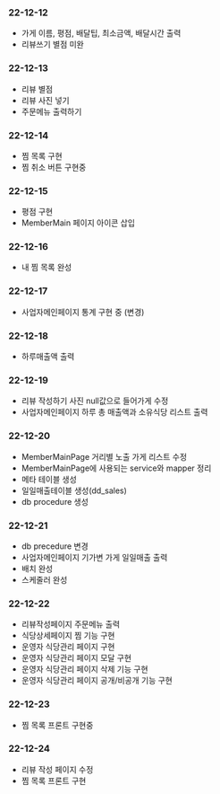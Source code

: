 ### 22-12-12
- 가게 이름, 평점, 배달팁, 최소금액, 배달시간 출력
- 리뷰쓰기 별점 미완

### 22-12-13
- 리뷰 별점
- 리뷰 사진 넣기
- 주문메뉴 출력하기

### 22-12-14
- 찜 목록 구현
- 찜 취소 버튼 구현중

### 22-12-15
- 평점 구현
- MemberMain 페이지 아이콘 삽입

### 22-12-16
- 내 찜 목록 완성

### 22-12-17
- 사업자메인페이지 통계 구현 중 (변경)

### 22-12-18
- 하루매출액 출력

### 22-12-19
- 리뷰 작성하기 사진 null값으로 들어가게 수정
- 사업자메인페이지 하루 총 매출액과 소유식당 리스트 출력

### 22-12-20
- MemberMainPage 거리별 노출 가게 리스트 수정
- MemberMainPage에 사용되는 service와 mapper 정리
- 메타 테이블 생성
- 일일매출테이블 생성(dd_sales)
- db procedure 생성

### 22-12-21
- db precedure 변경
- 사업자메인페이지 기가변 가게 일일매출 출력 
- 배치 완성
- 스케줄러 완성 

### 22-12-22
- 리뷰작성페이지 주문메뉴 출력 
- 식당상세페이지 찜 기능 구현
- 운영자 식당관리 페이지 구현
- 운영자 식당관리 페이지 모달 구현
- 운영자 식당관리 페이지 삭제 기능 구현
- 운영자 식당관리 페이지 공개/비공개 기능 구현

### 22-12-23
- 찜 목록 프론트 구현중

### 22-12-24
- 리뷰 작성 페이지 수정
- 찜 목록 프론트 구현